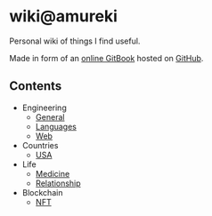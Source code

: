 # wiki@amureki

Personal wiki of things I find useful.

Made in form of an [online GitBook](https://wiki.amureki.me) hosted on [GitHub](https://github.com/amureki/wiki).

## Contents

* Engineering
  * [General](engineering/general.md)
  * [Languages](engineering/languages/)
  * [Web](engineering/web.md)
* Countries
  * [USA](countries/usa.md)
* Life
  * [Medicine](life/medicine.md)
  * [Relationship](life/relationship.md)
* Blockchain
  * [NFT](blockchain/nft.md)



